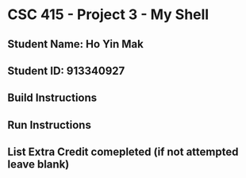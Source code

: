 # CSC 415 - Project 3 - My Shell

## Student Name: Ho Yin Mak

## Student ID: 913340927

## Build Instructions

## Run Instructions

## List Extra Credit comepleted (if not attempted leave blank)
